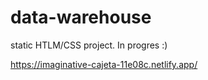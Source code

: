 # data-warehouse

static HTLM/CSS project. In progres :)

https://imaginative-cajeta-11e08c.netlify.app/
